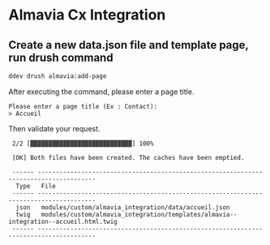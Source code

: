 # Almavia Cx Integration

## Create a new data.json file and template page, run drush command

````bash
ddev drush almavia:add-page
````

After executing the command, please enter a page title.

```
Please enter a page title (Ex : Contact):
> Accueil
```

Then validate your request.

```
 2/2 [▓▓▓▓▓▓▓▓▓▓▓▓▓▓▓▓▓▓▓▓▓▓▓▓▓▓▓▓] 100%

 [OK] Both files have been created. The caches have been emptied.

 ------ --------------------------------------------------------------------------------------
  Type   File
 ------ --------------------------------------------------------------------------------------
  json   modules/custom/almavia_integration/data/accueil.json
  twig   modules/custom/almavia_integration/templates/almavia--integration--accueil.html.twig
 ------ --------------------------------------------------------------------------------------
```
